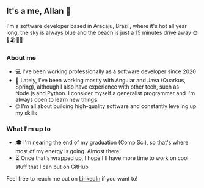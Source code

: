 ## It's a me, Allan 👋

I'm a software developer based in Aracaju, Brazil, where it's hot all year long, the sky is always blue and the beach is just a 15 minutes drive away 🌞🌴🏖️🥥🏃

### About me 
- 💻 I've been working professionally as a software developer since 2020
- 🚀 Lately, I've been working mostly with Angular and Java (Quarkus, Spring), although I also have experience with other tech, such as Node.js and Python. I consider myself a generalist programmer and I'm always open to learn new things
- 🤓 I'm all about building high-quality software and constantly leveling up my skills

### What I'm up to

- 🎓 I'm nearing the end of my graduation (Comp Sci), so that's where most of my energy is going. Almost there!
- ⏳ Once that's wrapped up, I hope I'll have more time to work on cool stuff that I can put on GitHub

Feel free to reach me out on [LinkedIn](https://www.linkedin.com/in/allanjuan/) if you want to! 
